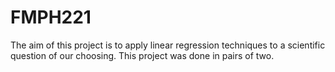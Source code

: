 # FMPH221
The aim of this project is to apply linear regression techniques to a scientific question of our choosing. This project was done in pairs of two.
